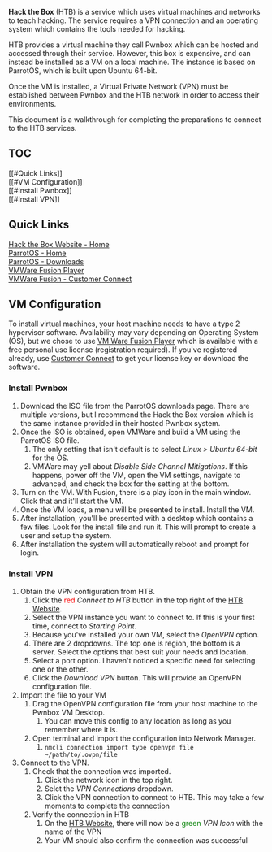 **Hack the Box** (HTB) is a service which uses virtual machines and networks to teach hacking. The service requires a VPN connection and an operating system which contains the tools needed for hacking.

HTB provides a virtual machine they call Pwnbox which can be hosted and accessed through their service. However, this box is expensive, and can instead be installed as a VM on a local machine. The instance is based on ParrotOS, which is built upon Ubuntu 64-bit.

Once the VM is installed, a Virtual Private Network (VPN) must be established between Pwnbox and the HTB network in order to access their environments.

This document is a walkthrough for completing the preparations to connect to the HTB services.

## TOC
[[#Quick Links]]  
[[#VM Configuration]]  
	[[#Install Pwnbox]]  
	[[#Install VPN]]  

## Quick Links
[Hack the Box Website - Home](https://app.hackthebox.com/home)  
[ParrotOS - Home](https://parrotsec.org/)  
[ParrotOS - Downloads](https://parrotsec.org/download)  
[VMWare Fusion Player](https://vmware.com/products/fusion/fusion-evaluation.html)  
[VMWare Fusion - Customer Connect](https://customerconnect.vmware.com/evalcenter?p=fusion-player-personal-13) 

## VM Configuration
To install virtual machines, your host machine needs to have a type 2 hypervisor software. Availability may vary depending on Operating System (OS), but we chose to use [VM Ware Fusion Player](https://www.vmware.com/products/fusion/fusion-evaluation.html) which is available with a free personal use license (registration required). If you've registered already, use  [Customer Connect](https://customerconnect.vmware.com/evalcenter?p=fusion-player-personal-13) to get your license key or download the software.

### Install Pwnbox
1. Download the ISO file from the ParrotOS downloads page. There are multiple versions, but I recommend the Hack the Box version which is the same instance provided in their hosted Pwnbox system.
2. Once the ISO is obtained, open VMWare and build a VM using the ParrotOS ISO file.
	1. The only setting that isn't default is to select *Linux > Ubuntu 64-bit* for the OS.
	2. VMWare may yell about *Disable Side Channel Mitigations*. If this happens, power off the VM, open the VM settings, navigate to advanced, and check the box for the setting at the bottom.
3. Turn on the VM. With Fusion, there is a play icon in the main window. Click that and it'll start the VM.
4. Once the VM loads, a menu will be presented to install. Install the VM.
5. After installation, you'll be presented with a desktop which contains a few files. Look for the install file and run it. This will prompt to create a user and setup the system.
6. After installation the system will automatically reboot and prompt for login.

### Install VPN
1. Obtain the VPN configuration from HTB.
	1. Click the <span style=color:red>red</span> *Connect to HTB* button in the top right of the [HTB Website](https://app.hackthebox.com/home).
	2. Select the VPN instance you want to connect to. If this is your first time, connect to *Starting Point*.
	3. Because you've installed your own VM, select the *OpenVPN* option.
	4. There are 2 dropdowns. The top one is region, the bottom is a server. Select the options that best suit your needs and location.
	5. Select a port option. I haven't noticed a specific need for selecting one or the other.
	6. Click the *Download VPN* button. This will provide an OpenVPN configuration file.
2. Import the file to your VM
	1. Drag the OpenVPN configuration file from your host machine to the Pwnbox VM Desktop.
		1. You can move this config to any location as long as you remember where it is.
	2. Open terminal and import the configuration into Network Manager.
		1. `nmcli connection import type openvpn file ~/path/to/.ovpn/file`
3. Connect to the VPN.
	1. Check that the connection was imported.
		1. Click the network icon in the top right.
		2.  Selct the *VPN Connections* dropdown. 
		3. Click the VPN connection to connect to HTB. This may take a few moments to complete the connection
	2. Verify the connection in HTB
		1. On the [HTB Website](https://app.hackthebox.com/home), there will now be a <span style=color:green>green</span> *VPN Icon* with the name of the VPN
		2. Your VM should also confirm the connection was successful
